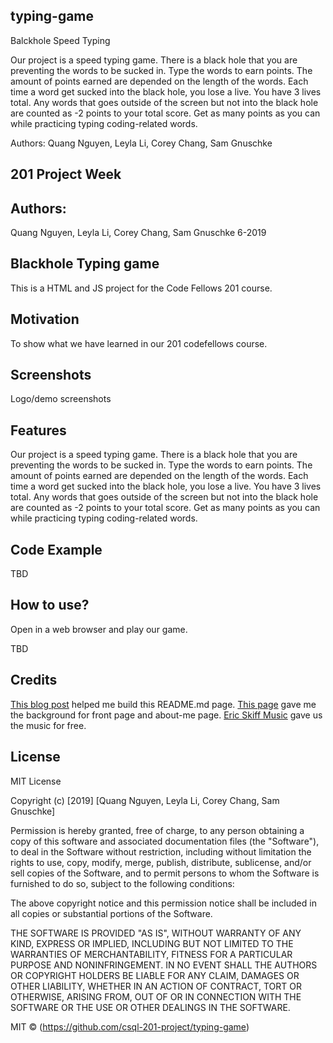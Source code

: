 ## typing-game

Balckhole Speed Typing

Our project is a speed typing game. There is a black hole that you are preventing the words to be sucked in. Type the words to earn points. The amount of points earned are depended on the length of the words. Each time a word get sucked into the black hole, you lose a live. You have 3 lives total. Any words that goes outside of the screen but not into the black hole are counted as -2 points to your total score. Get as many points as you can while practicing typing coding-related words. 

Authors: Quang Nguyen, Leyla Li, Corey Chang, Sam Gnuschke


## 201 Project Week

<!--template copied from https://medium.com/@meakaakka/a-beginners-guide-to-writing-a-kickass-readme-7ac01da88ab3-->

## Authors: 
Quang Nguyen, Leyla Li, Corey Chang, Sam Gnuschke     6-2019

## Blackhole Typing game
This is a HTML and JS project for the Code Fellows 201 course.

## Motivation
To show what we have learned in our 201 codefellows course.

## Screenshots
Logo/demo screenshots

## Features
Our project is a speed typing game. There is a black hole that you are preventing the words to be sucked in. Type the words to earn points. The amount of points earned are depended on the length of the words. Each time a word get sucked into the black hole, you lose a live. You have 3 lives total. Any words that goes outside of the screen but not into the black hole are counted as -2 points to your total score. Get as many points as you can while practicing typing coding-related words. 

## Code Example
TBD

## How to use?
Open in a web browser and play our game.

TBD<!--Let people know how they can contribute into your project. A [contributing guideline](https://github.com/zulip/zulip-electron/blob/master/CONTRIBUTING.md) will be a big plus.-->

## Credits

[This blog post](https://medium.com/@meakaakka/a-beginners-guide-to-writing-a-kickass-readme-7ac01da88ab3) helped me build this README.md page.
[This page](https://codepen.io/WebSonick/pen/vjmgu) gave me the background for front page and about-me page.
[Eric Skiff Music](https://ericskiff.com/music/) gave us the music for free.


## License
MIT License

Copyright (c) [2019] [Quang Nguyen, Leyla Li, Corey Chang, Sam Gnuschke]

Permission is hereby granted, free of charge, to any person obtaining a copy
of this software and associated documentation files (the "Software"), to deal
in the Software without restriction, including without limitation the rights
to use, copy, modify, merge, publish, distribute, sublicense, and/or sell
copies of the Software, and to permit persons to whom the Software is
furnished to do so, subject to the following conditions:

The above copyright notice and this permission notice shall be included in all
copies or substantial portions of the Software.

THE SOFTWARE IS PROVIDED "AS IS", WITHOUT WARRANTY OF ANY KIND, EXPRESS OR
IMPLIED, INCLUDING BUT NOT LIMITED TO THE WARRANTIES OF MERCHANTABILITY,
FITNESS FOR A PARTICULAR PURPOSE AND NONINFRINGEMENT. IN NO EVENT SHALL THE
AUTHORS OR COPYRIGHT HOLDERS BE LIABLE FOR ANY CLAIM, DAMAGES OR OTHER
LIABILITY, WHETHER IN AN ACTION OF CONTRACT, TORT OR OTHERWISE, ARISING FROM,
OUT OF OR IN CONNECTION WITH THE SOFTWARE OR THE USE OR OTHER DEALINGS IN THE
SOFTWARE.

MIT © (https://github.com/csql-201-project/typing-game)
